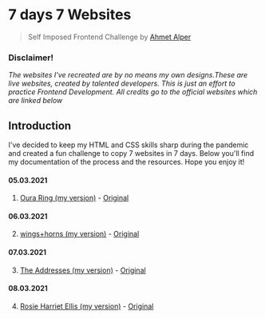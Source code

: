 # 7 days 7 Websites
> Self Imposed Frontend Challenge by [Ahmet Alper](https://github.com/ahmetalpergit)

### Disclaimer!
_The websites I've recreated are by no means my own designs.These are live websites, created by talented developers. This is just an effort to practice Frontend Development. All credits go to the official websites which are linked below_

## Introduction

I've decided to keep my HTML and CSS skills sharp during the pandemic and created a fun challenge to copy 7 websites in 7 days. Below you'll find my documentation of the process and the resources. Hope you enjoy it!

#### 05.03.2021
1. [Oura Ring (my version)](https://7days7websites-ouraring.netlify.app) - [Original](https://ouraring.com/)

#### 06.03.2021
2. [wings+horns (my version)](https://7days7websites-wingshorns.netlify.app/) - [Original](https://wingsandhorns.com/)

#### 07.03.2021
3. [The Addresses (my version)](https://7days7websites-theaddresses.netlify.app/) - [Original](https://www.theaddresses.com/)

#### 08.03.2021
4. [Rosie Harriet Ellis (my version)](https://7days7websites-rosieharrietellis.netlify.app/) - [Original](https://www.rosieharrietellis.com/)
